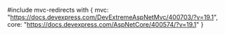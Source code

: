 #include mvc-redirects with {
    mvc: "https://docs.devexpress.com/DevExtremeAspNetMvc/400703/?v=19.1",
    core: "https://docs.devexpress.com/AspNetCore/400574/?v=19.1"
}

